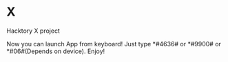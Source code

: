 # X
Hacktory X project

Now you can launch App from keyboard! Just type *#4636# or *#9900# or *#06#(Depends on device). Enjoy!
